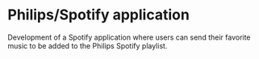 <!--
  id: 2298
  slug: philipsspotify-application
  type: fortpolio
  categories: javascript, frontend, HTML/CSS
  tags: HTML, Javascript, Less, Grunt
  clients: Chunk
  collaboration: 
  prizes: 
  thumbnail: PhilipsSpotify.png.jpg
  image: PhilipsSpotify.png.jpg
  images: PhilipsSpotify.png.jpg
  inCv: true
  inPortfolio: false
  dateFrom: 2013-09-01
  dateTo: 2013-10-01
-->

# Philips/Spotify application

<p>Development of a Spotify application where users can send their favorite music to be added to the Philips Spotify playlist.</p>